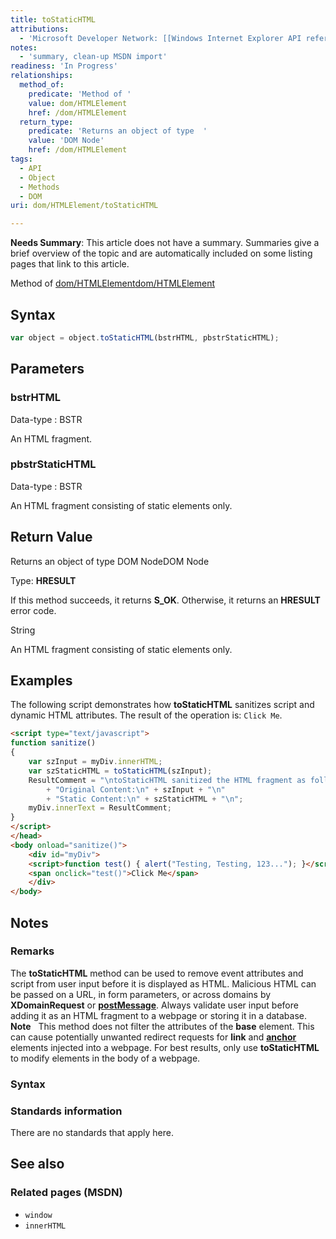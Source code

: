 ```yaml
---
title: toStaticHTML
attributions:
  - 'Microsoft Developer Network: [[Windows Internet Explorer API reference](http://msdn.microsoft.com/en-us/library/ie/hh828809%28v=vs.85%29.aspx) Article]'
notes:
  - 'summary, clean-up MSDN import'
readiness: 'In Progress'
relationships:
  method_of:
    predicate: 'Method of '
    value: dom/HTMLElement
    href: /dom/HTMLElement
  return_type:
    predicate: 'Returns an object of type  '
    value: 'DOM Node'
    href: /dom/HTMLElement
tags:
  - API
  - Object
  - Methods
  - DOM
uri: dom/HTMLElement/toStaticHTML

---
```

**Needs Summary**: This article does not have a summary. Summaries give a brief overview of the topic and are automatically included on some listing pages that link to this article.

Method of [dom/HTMLElement](/dom/HTMLElement)[dom/HTMLElement](/dom/HTMLElement)

## Syntax

``` js
var object = object.toStaticHTML(bstrHTML, pbstrStaticHTML);
```

## Parameters

### bstrHTML

 Data-type
:   BSTR

 An HTML fragment.

### pbstrStaticHTML

 Data-type
:   BSTR

 An HTML fragment consisting of static elements only.

## Return Value

Returns an object of type DOM NodeDOM Node

Type: **HRESULT**

If this method succeeds, it returns **S\_OK**. Otherwise, it returns an **HRESULT** error code.

String

An HTML fragment consisting of static elements only.

## Examples

The following script demonstrates how **toStaticHTML** sanitizes script and dynamic HTML attributes. The result of the operation is: `Click Me`.

``` html
<script type="text/javascript">
function sanitize()
{
    var szInput = myDiv.innerHTML;
    var szStaticHTML = toStaticHTML(szInput);
    ResultComment = "\ntoStaticHTML sanitized the HTML fragment as follows:\n"
        + "Original Content:\n" + szInput + "\n"
        + "Static Content:\n" + szStaticHTML + "\n";
    myDiv.innerText = ResultComment;
}
</script>
</head>
<body onload="sanitize()">
    <div id="myDiv">
    <script>function test() { alert("Testing, Testing, 123..."); }</script>
    <span onclick="test()">Click Me</span>
    </div>
</body>
```

## Notes

### Remarks

The **toStaticHTML** method can be used to remove event attributes and script from user input before it is displayed as HTML. Malicious HTML can be passed on a URL, in form parameters, or across domains by **XDomainRequest** or [**postMessage**](/dom/Window/postMessage). Always validate user input before adding it as an HTML fragment to a webpage or storing it in a database. **Note**   This method does not filter the attributes of the **base** element. This can cause potentially unwanted redirect requests for **link** and [**anchor**](/html/elements/a) elements injected into a webpage. For best results, only use **toStaticHTML** to modify elements in the body of a webpage.

### Syntax

### Standards information

There are no standards that apply here.

## See also

### Related pages (MSDN)

-   `window`
-   `innerHTML`
